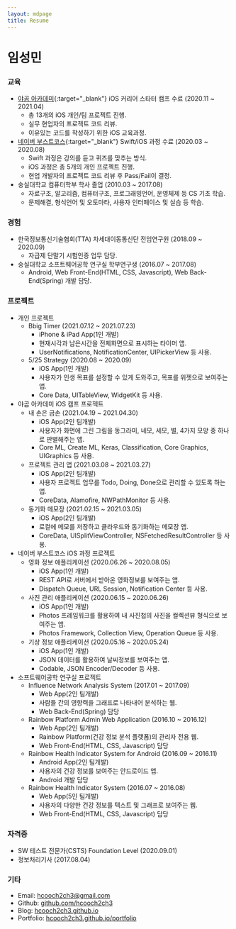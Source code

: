 ```yaml
---
layout: mdpage
title: Resume
---
```


# 임성민
### 교육
- [야곰 아카데미](https://www.yagom-academy.kr/){:target="_blank"} iOS 커리어 스타터 캠프 수료 (2020.11 ~ 2021.04)
    - 총 13개의 iOS 개인/팀 프로젝트 진행.
    - 실무 현업자의 프로젝트 코드 리뷰.
    - 이유있는 코드를 작성하기 위한 iOS 교육과정.
- [네이버 부스트코스](https://www.boostcourse.org/mo326){:target="_blank"} Swift/iOS 과정 수료 (2020.03 ~ 2020.08)
    - Swift 과정은 강의를 듣고 퀴즈를 맞추는 방식.
    - iOS 과정은 총 5개의 개인 프로젝트 진행.
    - 현업 개발자의 프로젝트 코드 리뷰 후 Pass/Fail이 결정.
- 숭실대학교 컴퓨터학부 학사 졸업 (2010.03 ~ 2017.08)
    - 자료구조, 알고리즘, 컴퓨터구조, 프로그래밍언어, 운영체제 등 CS 기초 학습.
    - 문제해결, 형식언어 및 오토마타, 사용자 인터페이스 및 실습 등 학습.

### 경험
- 한국정보통신기술협회(TTA) 차세대이동통신단 전임연구원 (2018.09 ~ 2020.09)
    - 자급제 단말기 시험인증 업무 담당.
- 숭실대학교 소프트웨어공학 연구실 학부연구생 (2016.07 ~ 2017.08)
    - Android, Web Front-End(HTML, CSS, Javascript), Web Back-End(Spring) 개발 담당.

### 프로젝트
- 개인 프로젝트
    - Bbig Timer (2021.07.12 ~ 2021.07.23)
        - iPhone & iPad App(1인 개발)
        - 현재시각과 남은시간을 전체화면으로 표시하는 타이머 앱.
        - UserNotifications, NotificationCenter, UIPickerView 등 사용.
    - 5/25 Strategy (2020.08 ~ 2020.09)
        - iOS App(1인 개발)
        - 사용자가 인생 목표를 설정할 수 있게 도와주고, 목표를 위젯으로 보여주는 앱.
        - Core Data, UITableView, WidgetKit 등 사용.
- 야곰 아카데미 iOS 캠프 프로젝트
    - 내 손은 금손 (2021.04.19 ~ 2021.04.30)
        - iOS App(2인 팀개발)
        - 사용자가 화면에 그린 그림을 동그라미, 네모, 세모, 별, 4가지 모양 중 하나로 판별해주는 앱.
        - Core ML, Create ML, Keras, Classification, Core Graphics, UIGraphics 등 사용.
    - 프로젝트 관리 앱 (2021.03.08 ~ 2021.03.27)  
        - iOS App(2인 팀개발)
        - 사용자 프로젝트 업무를 Todo, Doing, Done으로 관리할 수 있도록 하는 앱.
        - CoreData, Alamofire, NWPathMonitor 등 사용.
    - 동기화 메모장 (2021.02.15 ~ 2021.03.05)
        - iOS App(2인 팀개발)
        - 로컬에 메모를 저장하고 클라우드와 동기화하는 메모장 앱.
        - CoreData, UISplitViewController, NSFetchedResultController 등 사용.
- 네이버 부스트코스 iOS 과정 프로젝트
    - 영화 정보 애플리케이션 (2020.06.26 ~ 2020.08.05)
        - iOS App(1인 개발)
        - REST API로 서버에서 받아온 영화정보를 보여주는 앱.
        - Dispatch Queue, URL Session, Notification Center 등 사용.
    - 사진 관리 애플리케이션 (2020.06.15 ~ 2020.06.26)
        - iOS App(1인 개발)
        - Photos 프레임워크를 활용하여 내 사진첩의 사진을 컬렉션뷰 형식으로 보여주는 앱.
        - Photos Framework, Collection View, Operation Queue 등 사용.
    - 기상 정보 애플리케이션 (2020.05.16 ~ 2020.05.24)
        - iOS App(1인 개발)
        - JSON 데이터를 활용하여 날씨정보를 보여주는 앱.
        - Codable, JSON Encoder/Decoder 등 사용.
- 소프트웨어공학 연구실 프로젝트
    - Influence Network Analysis System (2017.01 ~ 2017.09)
        - Web App(2인 팀개발)
        - 사람들 간의 영향력을 그래프로 나타내어 분석하는 웹.
        - Web Back-End(Spring) 담당
    - Rainbow Platform Admin Web Application (2016.10 ~ 2016.12)
        - Web App(2인 팀개발)
        - Rainbow Platform(건강 정보 분석 플랫폼)의 관리자 전용 웹.
        - Web Front-End(HTML, CSS, Javascript) 담당
    - Rainbow Health Indicator System for Android (2016.09 ~ 2016.11)
        - Android App(2인 팀개발)
        - 사용자의 건강 정보를 보여주는 안드로이드 앱.
        - Android 개발 담당
    - Rainbow Health Indicator System (2016.07 ~ 2016.08)
        - Web App(5인 팀개발)
        - 사용자의 다양한 건강 정보를 텍스트 및 그래프로 보여주는 웹.
        - Web Front-End(HTML, CSS, Javascript) 담당

### 자격증
- SW 테스트 전문가(CSTS) Foundation Level (2020.09.01)
- 정보처리기사 (2017.08.04)

### 기타
- Email: hcooch2ch3@gmail.com
- Github: [github.com/hcooch2ch3](https://github.com/hcooch2ch3)    
- Blog: [hcooch2ch3.github.io](https://hcooch2ch3.github.io)  
- Portfolio: [hcooch2ch3.github.io/portfolio](https://hcooch2ch3.github.io/portfolio) 
